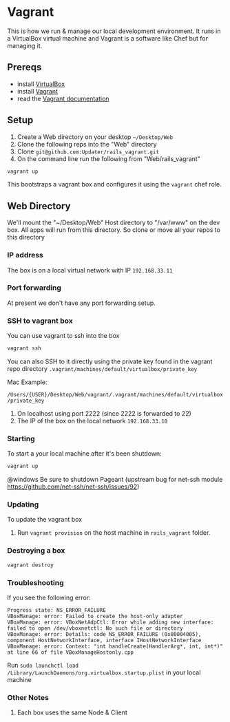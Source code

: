 # Vagrant 
This is how we run & manage our local development environment. It runs in a VirtualBox virtual machine and Vagrant is a software like Chef but for managing it.

## Prereqs
* install [VirtualBox](https://www.virtualbox.org/wiki/Downloads) 
* install [Vagrant](http://www.vagrantup.com/downloads.html)
* read the [Vagrant documentation](http://docs.vagrantup.com/v2/)


## Setup
1. Create a Web directory on your desktop `~/Desktop/Web`
2. Clone the following reps into the "Web" directory
3. Clone `git@github.com:Updater/rails_vagrant.git`
4. On the command line run the following from "Web/rails_vagrant"

```bash
vagrant up
```
This bootstraps a vagrant box and configures it using the `vagrant` chef role.

## Web Directory
We'll mount the "~/Desktop/Web" Host directory to "/var/www" on the dev box. All apps will run from this directory. So clone or move all your repos to this directory


### IP address
The box is on a local virtual network with IP `192.168.33.11`

### Port forwarding
At present we don't have any port forwarding setup.


### SSH to vagrant box
You can use vagrant to ssh into the box
```bash
vagrant ssh
```
You can also SSH to it directly using the private key found in the vagrant repo directory `.vagrant/machines/default/virtualbox/private_key`

Mac Example:

`/Users/{USER}/Desktop/Web/vagrant/.vagrant/machines/default/virtualbox/private_key`

1. On localhost using port 2222 (since 2222 is forwarded to 22)
2. The IP of the box on the local network `192.168.33.10`


### Starting
To start a your local machine after it's been shutdown:

```bash
vagrant up
```
@windows Be sure to shutdown Pageant (upstream bug for net-ssh module https://github.com/net-ssh/net-ssh/issues/92)

### Updating
To update the vagrant box
1. Run `vagrant provision` on the host machine in `rails_vagrant` folder.

### Destroying a box
```bash
vagrant destroy
```


### Troubleshooting

If you see the following error:
```
Progress state: NS_ERROR_FAILURE
VBoxManage: error: Failed to create the host-only adapter
VBoxManage: error: VBoxNetAdpCtl: Error while adding new interface: failed to open /dev/vboxnetctl: No such file or directory
VBoxManage: error: Details: code NS_ERROR_FAILURE (0x80004005), component HostNetworkInterface, interface IHostNetworkInterface
VBoxManage: error: Context: "int handleCreate(HandlerArg*, int, int*)" at line 66 of file VBoxManageHostonly.cpp
```
Run `sudo launchctl load /Library/LaunchDaemons/org.virtualbox.startup.plist` in your local machine

### Other Notes

1. Each box uses the same Node & Client

